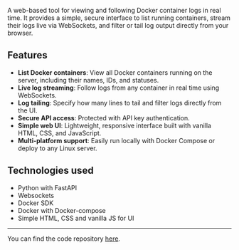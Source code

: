 A web-based tool for viewing and following Docker container logs in real time. It provides a simple, secure interface to list running containers, stream their logs live via WebSockets, and filter or tail log output directly from your browser.

## Features

- **List Docker containers**: View all Docker containers running on the server, including their names, IDs, and statuses.
- **Live log streaming**: Follow logs from any container in real time using WebSockets.
- **Log tailing**: Specify how many lines to tail and filter logs directly from the UI.
- **Secure API access**: Protected with API key authentication.
- **Simple web UI**: Lightweight, responsive interface built with vanilla HTML, CSS, and JavaScript.
- **Multi-platform support**: Easily run locally with Docker Compose or deploy to any Linux server.

## Technologies used

- Python with FastAPI
- Websockets
- Docker SDK
- Docker with Docker-compose
- Simple HTML, CSS and vanilla JS for UI


--- 
You can find the code repository [here](https://github.com/KinPeter/servlogs).